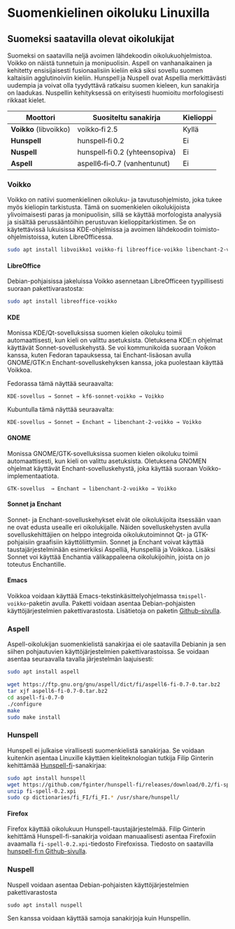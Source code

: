 # Suomenkielinen oikoluku Linuxilla
## Suomeksi saatavilla olevat oikolukijat

Suomeksi on saatavilla neljä avoimen lähdekoodin oikolukuohjelmistoa. Voikko on näistä tunnetuin ja monipuolisin. Aspell on vanhanaikainen ja kehitetty ensisijaisesti fusionaalisiin kieliin eikä siksi sovellu suomen kaltaisiin agglutinoiviin kieliin. Hunspell ja Nuspell ovat Aspellia merkittävästi uudempia ja voivat olla tyydyttävä ratkaisu suomen kieleen, kun sanakirja on laadukas. Nuspellin kehityksessä on erityisesti huomioitu morfologisesti rikkaat kielet.

| Moottori  | Suositeltu sanakirja | Kielioppi |
|-----------|---------------------|-----------------|
| **Voikko** (libvoikko) | voikko‑fi 2.5 | Kyllä |
| **Hunspell** | hunspell‑fi 0.2 | Ei |
| **Nuspell** | hunspell‑fi 0.2 (yhteensopiva) | Ei |
| **Aspell** | aspell6‑fi‑0.7 (vanhentunut) | Ei |


### Voikko
Voikko on natiivi suomenkielinen oikoluku- ja tavutusohjelmisto, joka tukee myös kieliopin tarkistusta. Tämä on suomenkielen oikolukijoista ylivoimaisesti paras ja monipuolisin, sillä se käyttää morfologista analyysiä ja sisältää perussääntöihin perustuvan kielioppitarkistimen. Se on käytettävissä lukuisissa KDE-ohjelmissa ja avoimen lähdekoodin toimisto-ohjelmistoissa, kuten LibreOfficessa.

```bash
sudo apt install libvoikko1 voikko-fi libreoffice-voikko libenchant-2-voikko
```

#### LibreOffice
Debian-pohjaisissa jakeluissa Voikko asennetaan LibreOfficeen tyypillisesti suoraan pakettivarastosta:
```bash
sudo apt install libreoffice-voikko
```

#### KDE
Monissa KDE/Qt-sovelluksissa suomen kielen oikoluku toimii automaattisesti, kun kieli on valittu asetuksista. Oletuksena KDE:n ohjelmat käyttävät Sonnet-sovelluskehystä. Se voi kommunikoida suoraan Voikon kanssa, kuten Fedoran tapauksessa, tai Enchant-lisäosan avulla GNOME/GTK:n Enchant-sovelluskehyksen kanssa, joka puolestaan käyttää Voikkoa.

Fedorassa tämä näyttää seuraavalta:

`KDE‑sovellus → Sonnet → kf6‑sonnet‑voikko → Voikko`

Kubuntulla tämä näyttää seuraavalta: 

`KDE-sovellus → Sonnet → Enchant → libenchant-2-voikko → Voikko`

#### GNOME
Monissa GNOME/GTK-sovelluksissa suomen kielen oikoluku toimii automaattisesti, kun kieli on valittu asetuksista. Oletuksena GNOMEN ohjelmat käyttävät Enchant-sovelluskehystä, joka käyttää suoraan Voikko-implementaatiota.

`GTK-sovellus  → Enchant → libenchant-2-voikko → Voikko`

#### Sonnet ja Enchant
Sonnet- ja Enchant-sovelluskehykset eivät ole oikolukijoita itsessään vaan ne ovat edusta usealle eri oikolukijalle. Näiden sovelluskehysten avulla sovelluskehittäjien on helppo integroida oikolukutoiminnot Qt- ja GTK-pohjaisiin graafisiin käyttöliittymiin. Sonnet ja Enchant voivat käyttää taustajärjestelminään esimerkiksi Aspelliä, Hunspelliä ja Voikkoa. Lisäksi Sonnet voi käyttää Enchantia välikappaleena oikolukijoihin, joista on jo toteutus Enchantille.

#### Emacs
Voikkoa voidaan käyttää Emacs-tekstinkäsittelyohjelmassa `tmispell-voikko`-paketin avulla. Paketti voidaan asentaa Debian-pohjaisten käyttöjärjestelmien pakettivarastosta. Lisätietoja on paketin [Github-sivulla](https://github.com/voikko/tmispell).

### Aspell
Aspell-oikolukijan suomenkielistä sanakirjaa ei ole saatavilla Debianin ja sen siihen pohjautuvien käyttöjärjestelmien pakettivarastoissa. Se voidaan asentaa seuraavalla tavalla järjestelmän laajuisesti:
```bash
sudo apt install aspell

wget https://ftp.gnu.org/gnu/aspell/dict/fi/aspell6-fi-0.7-0.tar.bz2
tar xjf aspell6-fi-0.7-0.tar.bz2
cd aspell-fi-0.7-0
./configure
make
sudo make install
```

### Hunspell
Hunspell ei julkaise virallisesti suomenkielistä sanakirjaa. Se voidaan kuitenkin asentaa Linuxille käyttäen kieliteknologian tutkija Filip Ginterin kehittämää [Hunspell-fi](https://github.com/fginter/hunspell-fi)-sanakirjaa:
```bash
sudo apt install hunspell
wget https://github.com/fginter/hunspell-fi/releases/download/0.2/fi-spell-0.2.xpi
unzip fi-spell-0.2.xpi
sudo cp dictionaries/fi_FI/fi_FI.* /usr/share/hunspell/
```

#### Firefox
Firefox käyttää oikolukuun Hunspell-taustajärjestelmää. Filip Ginterin kehittämä Hunspell-fi-sanakirja voidaan manuaalisesti asentaa Firefoxiin avaamalla `fi-spell-0.2.xpi`-tiedosto Firefoxissa. Tiedosto on saatavilla [hunspell-fi:n Github-sivulla](https://github.com/fginter/hunspell-fi/releases/tag/0.2).

### Nuspell
Nuspell voidaan asentaa Debian-pohjaisten käyttöjärjestelmien pakettivarastosta

`sudo apt install nuspell`

Sen kanssa voidaan käyttää samoja sanakirjoja kuin Hunspellin.
